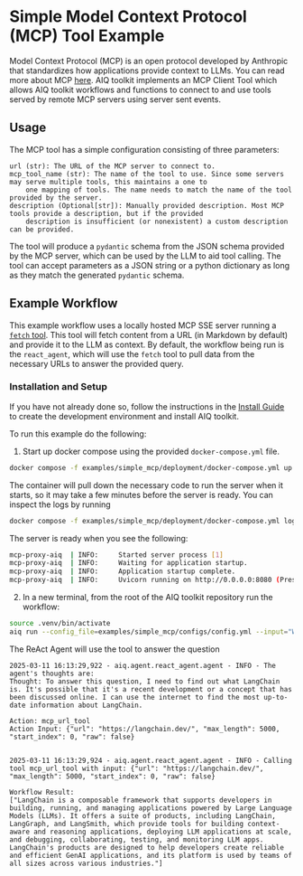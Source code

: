 <!--
SPDX-FileCopyrightText: Copyright (c) 2025, NVIDIA CORPORATION & AFFILIATES. All rights reserved.
SPDX-License-Identifier: Apache-2.0

Licensed under the Apache License, Version 2.0 (the "License");
you may not use this file except in compliance with the License.
You may obtain a copy of the License at

http://www.apache.org/licenses/LICENSE-2.0

Unless required by applicable law or agreed to in writing, software
distributed under the License is distributed on an "AS IS" BASIS,
WITHOUT WARRANTIES OR CONDITIONS OF ANY KIND, either express or implied.
See the License for the specific language governing permissions and
limitations under the License.
-->
# Simple Model Context Protocol (MCP) Tool Example

Model Context Protocol (MCP) is an open protocol developed by Anthropic that standardizes how applications provide context to LLMs. You can read more about MCP [here](https://modelcontextprotocol.io/introduction). AIQ toolkit implements an MCP Client Tool which allows AIQ toolkit workflows and functions to connect to and use tools served by remote MCP servers using server sent events.

## Usage
The MCP tool has a simple configuration consisting of three parameters:
```
url (str): The URL of the MCP server to connect to.
mcp_tool_name (str): The name of the tool to use. Since some servers may serve multiple tools, this maintains a one to
    one mapping of tools. The name needs to match the name of the tool provided by the server.
description (Optional[str]): Manually provided description. Most MCP tools provide a description, but if the provided
    description is insufficient (or nonexistent) a custom description can be provided.
```
The tool will produce a `pydantic` schema from the JSON schema provided by the MCP server, which can be used by the LLM
to aid tool calling. The tool can accept parameters as a JSON string or a python dictionary as long as they match the
generated `pydantic` schema.

## Example Workflow

This example workflow uses a locally hosted MCP SSE server running a [`fetch` tool](https://github.com/modelcontextprotocol/servers/tree/main/src/fetch). This tool will fetch content from a URL (in Markdown by default) and provide it to the LLM as context.
By default, the workflow being run is the `react_agent`, which will use the `fetch` tool to pull data from the necessary URLs to answer the provided query.

### Installation and Setup
If you have not already done so, follow the instructions in the [Install Guide](../../docs/source/quick-start/installing.md#install-from-source) to create the development environment and install AIQ toolkit.

To run this example do the following:
 1) Start up docker compose using the provided `docker-compose.yml` file.
 ```bash
 docker compose -f examples/simple_mcp/deployment/docker-compose.yml up -d
 ```
 The container will pull down the necessary code to run the server when it starts, so it may take a few minutes before the server is ready.
 You can inspect the logs by running
 ```bash
 docker compose -f examples/simple_mcp/deployment/docker-compose.yml logs
 ```
 The server is ready when you see the following:
 ```bash
 mcp-proxy-aiq  | INFO:     Started server process [1]
 mcp-proxy-aiq  | INFO:     Waiting for application startup.
 mcp-proxy-aiq  | INFO:     Application startup complete.
 mcp-proxy-aiq  | INFO:     Uvicorn running on http://0.0.0.0:8080 (Press CTRL+C to quit)
 ```

 2) In a new terminal, from the root of the AIQ toolkit repository run the workflow:
 ```bash
 source .venv/bin/activate
 aiq run --config_file=examples/simple_mcp/configs/config.yml --input="What is langchain?"
 ```

 The ReAct Agent will use the tool to answer the question
 ```console
 2025-03-11 16:13:29,922 - aiq.agent.react_agent.agent - INFO - The agent's thoughts are:
Thought: To answer this question, I need to find out what LangChain is. It's possible that it's a recent development or a concept that has been discussed online. I can use the internet to find the most up-to-date information about LangChain.

Action: mcp_url_tool
Action Input: {"url": "https://langchain.dev/", "max_length": 5000, "start_index": 0, "raw": false}


2025-03-11 16:13:29,924 - aiq.agent.react_agent.agent - INFO - Calling tool mcp_url_tool with input: {"url": "https://langchain.dev/", "max_length": 5000, "start_index": 0, "raw": false}
```
```console
Workflow Result:
["LangChain is a composable framework that supports developers in building, running, and managing applications powered by Large Language Models (LLMs). It offers a suite of products, including LangChain, LangGraph, and LangSmith, which provide tools for building context-aware and reasoning applications, deploying LLM applications at scale, and debugging, collaborating, testing, and monitoring LLM apps. LangChain's products are designed to help developers create reliable and efficient GenAI applications, and its platform is used by teams of all sizes across various industries."]
```
